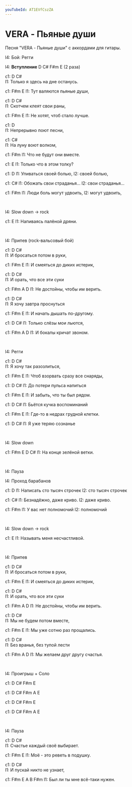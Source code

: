 ```yaml
---
youTubeId: AT1EVfCszZA
---
```


# VERA - Пьяные души
Песня "VERA - Пьяные души" с аккордами для гитары.

l4: Бой: Регги 

l4: <b>Вступление</b> D C# F#m E  (2 раза)

c1: D                       C#            
l1: Только я здесь на дне останусь.

c1:   F#m               E
l1: Тут валяются пьяные души,

c1: D                    C#            
l1: Скотчем клеят свои раны,

c1:    F#m              E
l1: Не хотят, чтоб стало лучше.

c1: D                            
l1: Непрерывно поют песни,

c1: C#            
l1: На луну воют волком,

c1: F#m
l1: Что не будут они вместе.

c1: E
l1: Только что в этом толку?

c1: D
l1: Упиваться своей болью,
l2:           своей болью,

c1: C#
l1: Обожать свои страданья…
l2:         свои страданья…

c1: F#m
l1: Люди боль могут удвоить,
l2:           могут удвоить,

<br>

l4: Slow down -> rock
<br>

c1: E
l1: Напиваясь палёной дряни.

<br>

l4: Припев (rock-вальсовый бой)

c1: D                     C#         
l1: И бросаться потом в руки,

c1:  F#m                 E
l1: И смеяться до диких истерик,

c1: D                    C#           
l1: И орать, что все эти суки

c1:  F#m      A         D
l1: Не достойны, чтобы им верить.

c1: D                     C#  
l1: Я хочу завтра проснуться

c1:  F#m                 E
l1: И начать дышать по-другому.

c1: D                    C# 
l1: Только слёзы мои льются,

c1:  F#m      A         D
l1: И бокалы кричат звоном.

<br>

l4: Регги

c1: D              C#  
l1: Я хочу так разозлиться,

c1:   F#m                E
l1: Чтоб взорвать сразу все снаряды,

c1: D                  C#
l1: До потери пульса напиться

c1:   F#m               E
l1: И забыть, что ты был рядом.

c1: D                  C#
l1: Бьётся кучка воспоминаний

c1:   F#m               E
l1: Где-то в недрах грудной клетки.

c1: D                      C#
l1: Я уже теряю сознанье

<br>

l4: Slow down

c1:  F#m E     D       C# 
l1: На конце зелёной ветки.

<br>

l4: Пауза

l4: Проход барабанов

c1: D
l1: Написать сто тысяч строчек
l2:          сто тысяч строчек

c1: C#
l1: Безнадёжно, даже криво.
l2:             даже криво.

c1: F#m
l1: У вас нет полномочий
l2:           полномочий

<br>

l4: Slow down -> rock

c1: E
l1: Называть меня несчастливой.

<br>

l4: Припев

c1: D                     C#         
l1: И бросаться потом в руки,

c1:  F#m                 E
l1: И смеяться до диких истерик,

c1: D                    C#           
l1: И орать, что все эти суки

c1:  F#m      A         D
l1: Не достойны, чтобы им верить.

c1: D                     C#  
l1: Мы не будем потом вместе,

c1:  F#m                 E
l1: Мы уже сотню раз прощались.

c1: D                     C#  
l1: Без вранья, без тупой лести

c1:  F#m      A         D
l1: Мы желаем друг другу счастья.

<br>

l4: Проигрыш + Соло

c1: D C# F#m E 

c1: D C# F#m A E

c1: D C# F#m E 

c1: D C# F#m A E 

<br>

l4: Пауза

c1: D                       C#            
l1: Счастье каждый своё выбирает.

c1:       F#m          E
l1: Моё - это реветь в подушку.

c1: D              C#            
l1: И пускай никто не узнает,

c1:   F#m   E     A            B          F#m 
l1: Был ли ты мне всё-таки нужен.
